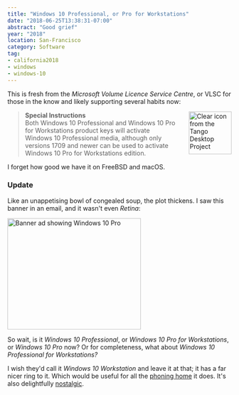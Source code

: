 ```yaml
---
title: "Windows 10 Professional, or Pro for Workstations"
date: "2018-06-25T13:38:31-07:00"
abstract: "Good grief"
year: "2018"
location: San-Francisco
category: Software
tag:
- california2018
- windows
- windows-10
---
```

This is fresh from the *Microsoft Volume Licence Service Centre*, or VLSC for those in the know and likely supporting several habits now:

<p><img src="https://rubenerd.com/files/stock/tango-system-lock-screen.svg" alt="Clear icon from the Tango Desktop Project" style="width:96px; height:96px; float:right; margin:0 0 1em 2em" /></p>

> **Special Instructions**  
> Both Windows 10 Professional and Windows 10 Pro for Workstations product keys will activate Windows 10 Professional media, although only versions 1709 and newer can be used to activate Windows 10 Pro for Workstations edition.

I forget how good we have it on FreeBSD and macOS.

### Update

Like an unappetising bowl of congealed soup, the plot thickens. I saw this banner in an email, and it wasn't even *Retina*:

<p><img src="https://rubenerd.com/files/2018/ad-windows10pro.jpg" alt="Banner ad showing Windows 10 Pro" style="width:300px; height:250px;" /></p>

So wait, is it *Windows 10 Professional*, or *Windows 10 Pro for Workstations*, or *Windows 10 Pro* now? Or for completeness, what about *Windows 10 Professional for Workstations?*

I wish they'd call it *Windows 10 Workstation* and leave it at that; it has a far nicer ring to it. Which would be useful for all the [phoning home] it does. It's also delightfully [nostalgic].

[phoning home]: https://rubenerd.com/windows-10-versus-wireshark/ "Windows 10 versus Wireshark"
[nostalgic]: https://rubenerd.com/review-of-q/ "My belated review of Q.app"

